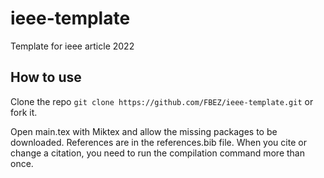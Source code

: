 # ieee-template
Template for ieee article 2022

## How to use
Clone the repo
```git clone https://github.com/FBEZ/ieee-template.git``` or fork it.

Open main.tex with Miktex and allow the missing packages to be downloaded. 
References are in the references.bib file. When you cite or change a citation, you need to run the compilation command more than once.
